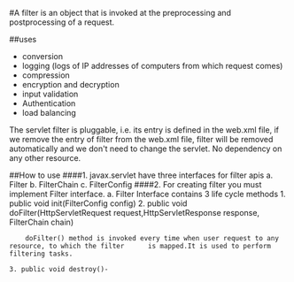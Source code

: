 #A filter is an object that is invoked at the preprocessing and postprocessing of a request.

##uses
 * conversion
 * logging (logs of IP addresses of computers from which request comes)
 * compression
 * encryption and decryption
 * input validation
 * Authentication
 * load balancing
 
 

The servlet filter is pluggable, i.e. its entry is defined in the web.xml file, if we remove the entry of filter from the web.xml file, filter will be removed automatically and we don't need to change the servlet.
No dependency on any other resource.




##How to use
####1. javax.servlet have three interfaces for filter apis
	a. Filter
	b. FilterChain
	c. FilterConfig
####2. For creating filter you must implement Filter interface.
	a. Filter Interface contains 3 life cycle methods
	1. public void init(FilterConfig config)
	2. public void doFilter(HttpServletRequest request,HttpServletResponse response, FilterChain chain)
	
		doFilter() method is invoked every time when user request to any resource, to which the filter 		is mapped.It is used to perform filtering tasks.
		
	3. public void destroy()-
  

